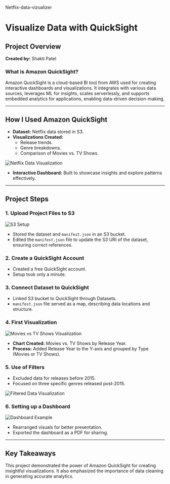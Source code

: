 Netflix-data-vizualizer
# Visualize Data with QuickSight

## Project Overview
**Created by:** Shakti Patel  

### What is Amazon QuickSight?
Amazon QuickSight is a cloud-based BI tool from AWS used for creating interactive dashboards and visualizations. It integrates with various data sources, leverages ML for insights, scales serverlessly, and supports embedded analytics for applications, enabling data-driven decision-making.

---

## How I Used Amazon QuickSight
- **Dataset:** Netflix data stored in S3.
- **Visualizations Created:**
  - Release trends.
  - Genre breakdowns.
  - Comparison of Movies vs. TV Shows.

![Netflix Data Visualization](images/final.png)

- **Interactive Dashboard:** Built to showcase insights and explore patterns effectively.

---

## Project Steps

### 1. Upload Project Files to S3
![S3 Setup](images/s3-setup.png)
- Stored the dataset and `manifest.json` in an S3 bucket.
- Edited the `manifest.json` file to update the S3 URI of the dataset, ensuring correct references.

### 2. Create a QuickSight Account
- Created a free QuickSight account.
- Setup took only a minute.

### 3. Connect Dataset to QuickSight
- Linked S3 bucket to QuickSight through Datasets.
- `manifest.json` file served as a map, describing data locations and structure.

### 4. First Visualization
![Movies vs TV Shows Visualization](images/movies-vs-tvshows.png)
- **Chart Created:** Movies vs. TV Shows by Release Year.
- **Process:** Added Release Year to the Y-axis and grouped by Type (Movies or TV Shows).

### 5. Use of Filters
- Excluded data for releases before 2015.
- Focused on three specific genres released post-2015.

![Filtered Data Visualization](images/filtered-data.png)

### 6. Setting up a Dashboard
![Dashboard Example](images/dashboard-example.png)
- Rearranged visuals for better presentation.
- Exported the dashboard as a PDF for sharing.

---

## Key Takeaways
This project demonstrated the power of Amazon QuickSight for creating insightful visualizations. It also emphasized the importance of data cleaning in generating accurate analytics.
